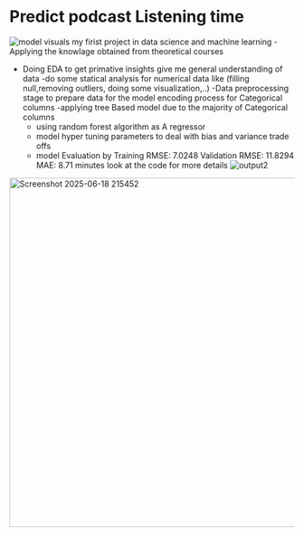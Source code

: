 # Predict podcast Listening time
![model visuals](https://github.com/user-attachments/assets/7a567438-595f-4e91-bdac-ea005ce0ec7f)
my firist project in data science and machine learning
-Applying the knowlage obtained from theoretical courses 
- Doing EDA to get primative insights give me general understanding of data 
   -do some statical analysis for numerical data like (filling null,removing outliers, doing some visualization,..)
-Data preprocessing stage to prepare data for the model encoding process for Categorical columns
-applying tree Based model due to the majority of Categorical columns 
   - using random forest algorithm as A regressor
   - model hyper tuning parameters to deal with bias and variance trade offs
    - model Evaluation by 
            Training RMSE: 7.0248
            Validation RMSE: 11.8294
             MAE: 8.71 minutes
look at the code for more details
![output2](https://github.com/user-attachments/assets/f06c6de0-af45-43cf-a917-f766daff9ca7)
<img width="617" alt="Screenshot 2025-06-18 215452" src="https://github.com/user-attachments/assets/88ae2541-381a-424f-a9da-82736ab76973" />
